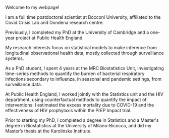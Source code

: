 

Welcome to my webpage!

I am a full time postdoctoral scientist at Bocconi University, affiliated to the Covid Crisis Lab and Dondena research centre.

Previously, I completed my PhD at the University of Cambridge and a one-year project at Public Health England. 

My research interests focus on statistical models to make inference from longitudinal observational health data, mostly collected through surveillance systems. 

As a PhD student, I spent 4 years at the MRC Biostatistics Unit, investigating time-series methods to quantify the burden of bacterial respiratory infections secondary to influenza, in seasonal and pandemic settings, from surveillance data. 

At Public Health England, I worked jointly with the Statistics unit and the HIV department, using counterfactual methods to quantify the impact of interventions: I estimated the excess mortality due to COVID-19 and the effectiveness of HIV prophylaxis within the PrEP Impact trial. 

Prior to starting my PhD, I completed a degree in Statistics and a Master's degree in Biostatistics at the University of Milano-Bicocca, and did my Master’s thesis at the Karolinska Institute.

